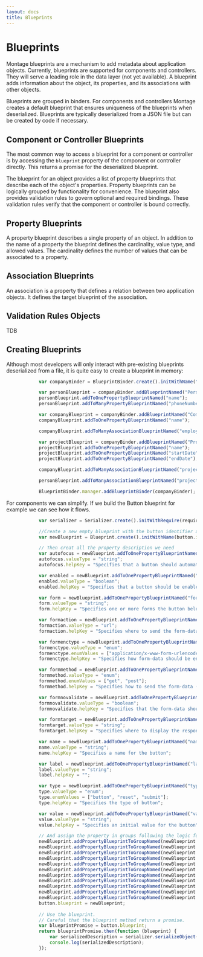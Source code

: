 ```yaml
---
layout: docs
title: Blueprints
---
```


# Blueprints

Montage blueprints are a mechanism to add metadata about application objects. Currently, blueprints are supported for components and controllers. They will serve a leading role in the data layer (not yet available). A blueprint adds information about the object, its properties, and its associations with other objects.

Blueprints are grouped in binders. For components and controllers Montage creates a default blueprint that ensures uniqueness of the blueprints when deserialized. Blueprints are typically deserialized from a JSON file but can be created by code if necessary.

## Component or Controller Blueprints

The most common way to access a blueprint for a component or controller is by accessing the ```blueprint``` property of the component or controller directly. This returns a promise for the deserialized blueprint.

The blueprint for an object provides a list of property blueprints that describe each of the object's properties. Property blueprints can be logically grouped by functionality for convenience.
The blueprint also provides validation rules to govern optional and required bindings. These validation rules verify that the component or controller is bound correctly.

## Property Blueprints

A property blueprint describes a single property of an object. In addition to the name of a property the blueprint defines the cardinality, value type, and allowed values. The cardinality defines the number of values that can be associated to a property.

## Association Blueprints

An association is a property that defines a relation between two application objects. It defines the target blueprint of the association.

## Validation Rules Objects

TDB

## Creating Blueprints

Although most developers will only interact with pre-existing blueprints deserialized from a file, it is quite easy to create a blueprint in memory:


```javascript
            var companyBinder = BlueprintBinder.create().initWithName("CompanyBinder");

            var personBlueprint = companyBinder.addBlueprintNamed("Person", "meta/blueprint/person");
            personBlueprint.addToOnePropertyBlueprintNamed("name");
            personBlueprint.addToManyPropertyBlueprintNamed("phoneNumbers");

            var companyBlueprint = companyBinder.addBlueprintNamed("Company", "meta/blueprint/company");
            companyBlueprint.addToOnePropertyBlueprintNamed("name");

            companyBlueprint.addToManyAssociationBlueprintNamed("employees", personBlueprint.addToOneAssociationBlueprintNamed("employer"));

            var projectBlueprint = companyBinder.addBlueprintNamed("Project", "meta/blueprint/project");
            projectBlueprint.addToOnePropertyBlueprintNamed("name");
            projectBlueprint.addToOnePropertyBlueprintNamed("startDate");
            projectBlueprint.addToOnePropertyBlueprintNamed("endDate");

            companyBlueprint.addToManyAssociationBlueprintNamed("projects", personBlueprint.addToOneAssociationBlueprintNamed("company"));

            personBlueprint.addToManyAssociationBlueprintNamed("projects", projectBlueprint.addToManyAssociationBlueprintNamed("contributors"));

            BlueprintBinder.manager.addBlueprintBinder(companyBinder);
```

For components we can simplify. If we build the Button blueprint for example we can see how it flows.
```javascript
            var serializer = Serializer.create().initWithRequire(require);

            //Create a new empty blueprint with the button identifier as a name.
            var newBlueprint = Blueprint.create().initWithName(button.identifier);

            // Then creat all the property description we need
            var autofocus = newBlueprint.addToOnePropertyBlueprintNamed("autofocus");
            autofocus.valueType = "string";
            autofocus.helpKey = "Specifies that a button should automatically get focus when the page loads";

            var enabled = newBlueprint.addToOnePropertyBlueprintNamed("enabled");
            enabled.valueType = "boolean";
            enabled.helpKey = "Specifies that a button should be enabled";

            var form = newBlueprint.addToOnePropertyBlueprintNamed("form");
            form.valueType = "string";
            form.helpKey = "Specifies one or more forms the button belongs to";

            var formaction = newBlueprint.addToOnePropertyBlueprintNamed("formaction");
            formaction.valueType = "url";
            formaction.helpKey = "Specifies where to send the form-data when a form is submitted. Only for type='submit'";

            var formenctype = newBlueprint.addToOnePropertyBlueprintNamed("formenctype");
            formenctype.valueType = "enum";
            formenctype.enumValues = ["application/x-www-form-urlencoded", "multipart/form-data", "text/plain"];
            formenctype.helpKey = "Specifies how form-data should be encoded before sending it to a server. Only for type='submit'";

            var formmethod = newBlueprint.addToOnePropertyBlueprintNamed("formmethod");
            formmethod.valueType = "enum";
            formmethod.enumValues = ["get", "post"];
            formmethod.helpKey = "Specifies how to send the form-data (which HTTP method to use). Only for type='submit'";

            var formnovalidate = newBlueprint.addToOnePropertyBlueprintNamed("formnovalidate");
            formnovalidate.valueType = "boolean";
            formnovalidate.helpKey = "Specifies that the form-data should not be validated on submission. Only for type='submit'";

            var formtarget = newBlueprint.addToOnePropertyBlueprintNamed("formtarget");
            formtarget.valueType = "string";
            formtarget.helpKey = "Specifies where to display the response after submitting the form. Only for type='submit'";

            var name = newBlueprint.addToOnePropertyBlueprintNamed("name");
            name.valueType = "string";
            name.helpKey = "Specifies a name for the button";

            var label = newBlueprint.addToOnePropertyBlueprintNamed("label");
            label.valueType = "string";
            label.helpKey = "";

            var type = newBlueprint.addToOnePropertyBlueprintNamed("type");
            type.valueType = "enum";
            type.enumValues = ["button", "reset", "submit"];
            type.helpKey = "Specifies the type of button";

            var value = newBlueprint.addToOnePropertyBlueprintNamed("value");
            value.valueType = "string";
            value.helpKey = "Specifies an initial value for the button";

            // And assign the property in groups following the logic for user presentation
            newBlueprint.addPropertyBlueprintToGroupNamed(newBlueprint.propertyBlueprintForName("label"), "base");
            newBlueprint.addPropertyBlueprintToGroupNamed(newBlueprint.propertyBlueprintForName("type"), "base");
            newBlueprint.addPropertyBlueprintToGroupNamed(newBlueprint.propertyBlueprintForName("name"), "base");
            newBlueprint.addPropertyBlueprintToGroupNamed(newBlueprint.propertyBlueprintForName("enabled"), "base");
            newBlueprint.addPropertyBlueprintToGroupNamed(newBlueprint.propertyBlueprintForName("autofocus"), "base");
            newBlueprint.addPropertyBlueprintToGroupNamed(newBlueprint.propertyBlueprintForName("form"), "form");
            newBlueprint.addPropertyBlueprintToGroupNamed(newBlueprint.propertyBlueprintForName("formaction"), "form");
            newBlueprint.addPropertyBlueprintToGroupNamed(newBlueprint.propertyBlueprintForName("formenctype"), "form");
            newBlueprint.addPropertyBlueprintToGroupNamed(newBlueprint.propertyBlueprintForName("formmethod"), "form");
            newBlueprint.addPropertyBlueprintToGroupNamed(newBlueprint.propertyBlueprintForName("formnovalidate"), "form");
            newBlueprint.addPropertyBlueprintToGroupNamed(newBlueprint.propertyBlueprintForName("formtarget"), "form");
            button.blueprint = newBlueprint;
            
            // Use the blueprint. 
            // Careful that the blueprint method return a promise.
            var blueprintPromise = button.blueprint;
            return blueprintPromise.then(function (blueprint) {
                var serializedDescription = serializer.serializeObject(blueprint);
                console.log(serializedDescription);
            });

```